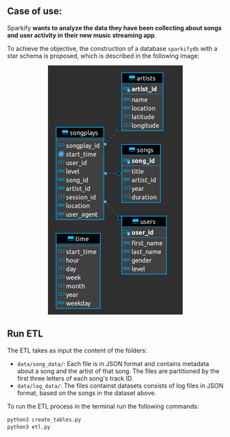 ## Case of use:

Sparkify __wants to analyze the data they have been collecting about songs and user activity in their new music streaming app__.


To achieve the objective, the construction of a database `sparkifydb` with a star schema is proposed, which is described in the following image:
<div style="text-align:center"><img src="DER.png" /> </div>


## Run ETL

The ETL takes as input the content of the folders:
* `data/song_data/`: Each file is in JSON format and contains metadata about a song and the artist of that song. The files are partitioned by the first three letters of each song's track ID.
* `data/log_data/`: The files containst datasets consists of log files in JSON format, based on the songs in the dataset above.   
 

To run the ETL process in the terminal run the following commands:

```bash
python3 create_tables.py
python3 etl.py 
```